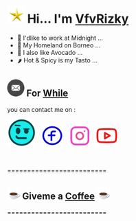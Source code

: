 # [<img src="./icon/star.gif" width="40">](https://vfvrizky.my.id) Hi... I'm [VfvRizky](https://vfvrizky.my.id)
- 🌙 I'dlike to work at Midnight ...
- 🌳 My Homeland on Borneo ...
- 🥑 I also like Avocado ...
- 🌶️ Hot & Spicy is my Tasto ...

## [<img src="./icon/mail3.gif" width="40">](https://www.linkedin.com/in/vfvrizky/)  For [While](https://www.linkedin.com/in/vfvrizky/) 
you can contact me on :

[![website](./icon/web-cyan4.svg)](https://vfvrizky.my.id)
&nbsp;&nbsp;
[![website](./icon/fb-blue.svg)](https://id-id.facebook.com/risky.pernanda.16)
&nbsp;&nbsp;
[![website](./icon/ig-pink.svg)](https://www.instagram.com/riskypernanda16/)
&nbsp;&nbsp;
[![website](./icon/yt-red.svg)](https://www.youtube.com/channel/UC0ErB7HZnmU05JXf9c_WvoQ/featured)

<br />
<!---
### My Kit & Languages:
<img align="left" alt="Visual Studio Code" width="26px" src="https://cdn.jsdelivr.net/gh/devicons/devicon/icons/vscode/vscode-original.svg" style="padding-right:10px;" />
<img align="left" alt="HTML5" width="26px" src="https://cdn.jsdelivr.net/gh/devicons/devicon/icons/html5/html5-original.svg" style="padding-right:10px;" />
<img align="left" alt="CSS3" width="26px" src="https://cdn.jsdelivr.net/gh/devicons/devicon/icons/css3/css3-original.svg" style="padding-right:10px;" />
<img align="left" alt="JavaScript" width="26px" src="https://cdn.jsdelivr.net/gh/devicons/devicon/icons/javascript/javascript-original.svg" style="padding-right:10px;" />
<img align="left" alt="MySQL" width="26px" src="https://cdn.jsdelivr.net/gh/devicons/devicon/icons/mysql/mysql-original.svg" style="padding-right:10px;" />
--->

=========================

## [<img src="./icon/coffee2.gif " width="30">](https://saweria.co/vfvrizky) Giveme a [Coffee](https://www.buymeacoffee.com/vfvrizky) [<img src="./icon/coffee2.gif" width="30">](https://www.buymeacoffee.com/vfvrizky)
=========================
<!---
- https://vfvrizky.my.id (📆until November/2022)
- www.buymeacoffee.com/vfvrizky ☕
- https://vfvrizky.github.io 
- http://vfvrizky.infinityfreeapp.com
- vfvrizky.site (empty hosting) (📆until February/2023)

VfvRizky/VfvRizky is a ✨ special ✨ repository because its `README.md` (this file) appears on your GitHub profile.
You can click the Preview link to take a look at your changes.
--->

